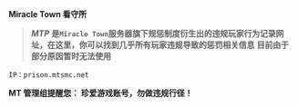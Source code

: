 **Miracle Town 看守所**
> ***MTP*** **是` Miracle Town `服务器旗下规惩制度衍生出的违规玩家行为记录网址，在这里，你可以找到几乎所有玩家违规导致的惩罚相关信息** 
> **目前由于部分原因暂时无法使用**

    IP：prison.mtsmc.net

**MT 管理组提醒您：
珍爱游戏账号，勿做违规行径！**
